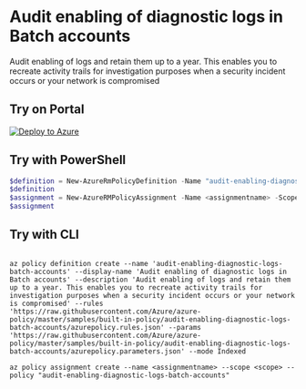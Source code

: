 # Audit enabling of diagnostic logs in Batch accounts

Audit enabling of logs and retain them up to a year. This enables you to recreate activity trails for investigation purposes when a security incident occurs or your network is compromised

## Try on Portal

[![Deploy to Azure](http://azuredeploy.net/deploybutton.png)](https://portal.azure.com/?feature.customportal=false&microsoft_azure_policy=true&microsoft_azure_policy_policyinsights=true&feature.microsoft_azure_security_policy=true&microsoft_azure_marketplace_policy=true#blade/Microsoft_Azure_Policy/CreatePolicyDefinitionBlade/uri/https%3A%2F%2Fraw.githubusercontent.com%2FAzure%2Fazure-policy%2Fmaster%2Fsamples%2Fbuilt-in-policy%2Faudit-enabling-diagnostic-logs-batch-accounts%2Fazurepolicy.json)

## Try with PowerShell

````powershell
$definition = New-AzureRmPolicyDefinition -Name "audit-enabling-diagnostic-logs-batch-accounts" -DisplayName "Audit enabling of diagnostic logs in Batch accounts" -description "Audit enabling of logs and retain them up to a year. This enables you to recreate activity trails for investigation purposes when a security incident occurs or your network is compromised" -Policy 'https://raw.githubusercontent.com/Azure/azure-policy/master/samples/built-in-policy/audit-enabling-diagnostic-logs-batch-accounts/azurepolicy.rules.json' -Parameter 'https://raw.githubusercontent.com/Azure/azure-policy/master/samples/built-in-policy/audit-enabling-diagnostic-logs-batch-accounts/azurepolicy.parameters.json' -Mode Indexed
$definition
$assignment = New-AzureRMPolicyAssignment -Name <assignmentname> -Scope <scope>  -effect <effect> -requiredRetentionDays <requiredRetentionDays> -PolicyDefinition $definition
$assignment 
````

## Try with CLI

````cli

az policy definition create --name 'audit-enabling-diagnostic-logs-batch-accounts' --display-name 'Audit enabling of diagnostic logs in Batch accounts' --description 'Audit enabling of logs and retain them up to a year. This enables you to recreate activity trails for investigation purposes when a security incident occurs or your network is compromised' --rules 'https://raw.githubusercontent.com/Azure/azure-policy/master/samples/built-in-policy/audit-enabling-diagnostic-logs-batch-accounts/azurepolicy.rules.json' --params 'https://raw.githubusercontent.com/Azure/azure-policy/master/samples/built-in-policy/audit-enabling-diagnostic-logs-batch-accounts/azurepolicy.parameters.json' --mode Indexed

az policy assignment create --name <assignmentname> --scope <scope> --policy "audit-enabling-diagnostic-logs-batch-accounts" 

````
